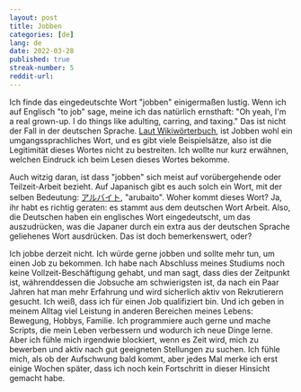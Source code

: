 ```yaml
---
layout: post
title: Jobben 
categories: [de]
lang: de
date: 2022-03-28
published: true
streak-number: 5
reddit-url:
---
```

Ich finde das eingedeutschte Wort "jobben" einigermaßen lustig. Wenn ich auf Englisch "to job" sage, meine ich das natürlich ernsthaft: "Oh yeah, I'm a real grown-up. I do things like adulting, carring, and taxing." Das ist nicht der Fall in der deutschen Sprache. [Laut Wikiwörterbuch](https://de.wiktionary.org/wiki/jobben), ist Jobben wohl ein umgangssprachliches Wort, und es gibt viele Beispielsätze, also ist die Legitimität dieses Wortes nicht zu bestreiten. Ich wollte nur kurz erwähnen, welchen Eindruck ich beim Lesen dieses Wortes bekomme.

Auch witzig daran, ist dass "jobben" sich meist auf vorübergehende oder Teilzeit-Arbeit bezieht. Auf Japanisch gibt es auch solch ein Wort, mit der selben Bedeutung: [アルバイト](https://en.wiktionary.org/wiki/%E3%82%A2%E3%83%AB%E3%83%90%E3%82%A4%E3%83%88), "arubaito". Woher kommt dieses Wort? Ja, ihr habt es richtig geraten: es stammt aus dem deutschen Wort Arbeit. Also, die Deutschen haben ein englisches Wort eingedeutscht, um das auszudrücken, was die Japaner durch ein extra aus der deutschen Sprache geliehenes Wort ausdrücken. Das ist doch bemerkenswert, oder?

Ich jobbe derzeit nicht. Ich würde gerne jobben und sollte mehr tun, um einen Job zu bekommen. Ich habe nach Abschluss meines Studiums noch keine Vollzeit-Beschäftigung gehabt, und man sagt, dass dies der Zeitpunkt ist, währenddessen die Jobsuche am schwierigsten ist, da nach ein Paar Jahren hat man mehr Erfahrung und wird sicherlich aktiv von Rekrutierern gesucht. Ich weiß, dass ich für einen Job qualifiziert bin. Und ich geben in meinem Alltag viel Leistung in anderen Bereichen meines Lebens: Bewegung, Hobbys, Familie. Ich programmiere auch gerne und mache Scripts, die mein Leben verbessern und wodurch ich neue Dinge lerne. Aber ich fühle mich irgendwie blockiert, wenn es Zeit wird, mich zu bewerben und aktiv nach gut geeigneten Stellungen zu suchen. Ich fühle mich, als ob der Aufschwung bald kommt, aber jedes Mal merke ich erst einige Wochen später, dass ich noch kein Fortschritt in dieser Hinsicht gemacht habe.
